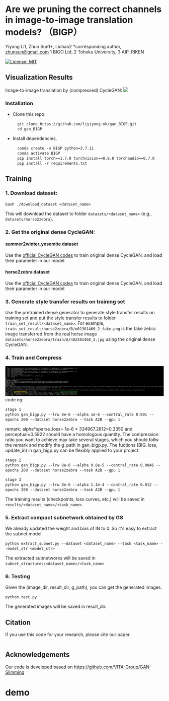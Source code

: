 # Are we pruning the correct channels in image-to-image translation models? （BIGP）
Yiyong Li1, Zhun Sun1*, Lichao2 *corresponding author, zhunsun@gmail.com
1 BIGO Ltd, 2 Tohoku University, 3 AIP, RIKEN

[![License: MIT](https://img.shields.io/badge/License-MIT-green.svg)](https://opensource.org/licenses/MIT)

## Visualization Results
Image-to-image translation by (compressed) CycleGAN:
![](results.PNG)

### Installation
- Clone this repo:

  ```shell
    git clone https://github.com/liyiyong-nk/gan_BIGP.git
    cd gan_BIGP
  ```
- Install dependencies.

  ```shell
    conda create -n BIGP python=3.7.11
    conda activate BIGP
    pip install torch==1.7.0 torchvision==0.8.0 torchaudio==0.7.0 
    pip install -r requirements.txt 
  ```

## Training
### 1. Download dataset:
```
bash ./download_dataset <dataset_name>
```
This will download the dataset to folder `datasets/<dataset_name>` (e.g., `datasets/horse2zebra`).

### 2. Get the original dense CycleGAN:
#### summer2winter_yosemite dataset
Use the [official CycleGAN codes](https://github.com/junyanz/pytorch-CycleGAN-and-pix2pix) to train original dense CycleGAN.
and load their parameter in our model

#### horse2zebra dataset
Use the [official CycleGAN codes](https://github.com/junyanz/pytorch-CycleGAN-and-pix2pix) to train original dense CycleGAN.
and load their parameter in our model

### 3. Generate style transfer results on training set
Use the pretrained dense generator to generate style transfer results on training set and put the style transfer results to folder `train_set_result/<dataset_name>`.
For example, `train_set_result/horse2zebra/B/n02381460_2_fake.png` is the fake zebra image transferred from the real horse image `datasets/horse2zebra/train/A/n02381460_2.jpg` using the original dense CycleGAN.

### 4. Train and Compress
![](paramater_explanation.PNG)
code eg:
```
stage 1
python gan_bigp.py --lrw 8e-6 --alpha 1e-6 --contral_rate 0.001 --epochs 200 --dataset horse2zebra --task A2B --gpu 1
```
remark:
alpha*sparse_loss= 1e-6 * 334967.2812=0.3350 and perceptual=0.5922 should have a homologous quantity. The compression ratio you want to achieve may take several stages, which you should
follw the remark and modify the g_path in gan_bigp.py. The fuctions (BIG_loss, update_in) in gan_bigp.py can be flexibly applied to your project.

```
stage 2
python gan_bigp.py --lrw 8e-6 --alpha 9.8e-5 --contral_rate 0.0046 --epochs 200 --dataset horse2zebra --task A2B --gpu 1
```

```
stage 3
python gan_bigp.py --lrw 8e-6 --alpha 1.1e-4 --contral_rate 0.012 --epochs 200 --dataset horse2zebra --task A2B --gpu 1
```

The training results (checkpoints, loss curves, etc.) will be saved in `results/<dataset_name>/<task_name>`.

### 5. Extract compact subnetwork obtained by GS
We already updated the weight and bias of IN to 0. So it's easy to extract the subnet model.

```
python extract_subnet.py --dataset <dataset_name> --task <task_name> --model_str <model_str> 
```

The extracted subnetworks will be saved in `subnet_structures/<dataset_name>/<task_name>`

### 6. Testing
Given the (image_dir, result_dir, g_path), you can get the generated images.

```
python test.py 
```

The generated images will be saved in result_dir.


## Citation

If you use this code for your research, please cite our paper.
  ```shell
```

## Acknowledgements

Our code is developed based on https://github.com/VITA-Group/GAN-Slimming


# demo
